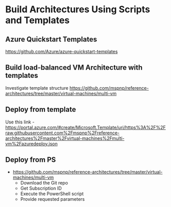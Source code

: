 # Build Architectures Using Scripts and Templates

## Azure Quickstart Templates
https://github.com/Azure/azure-quickstart-templates

## Build load-balanced VM Architecture with templates
Investigate template structure https://github.com/mspnp/reference-architectures/tree/master/virtual-machines/multi-vm


## Deploy from template
Use this link - https://portal.azure.com/#create/Microsoft.Template/uri/https%3A%2F%2Fraw.githubusercontent.com%2Fmspnp%2Freference-architectures%2Fmaster%2Fvirtual-machines%2Fmulti-vm%2Fazuredeploy.json 

## Deploy from PS
  - https://github.com/mspnp/reference-architectures/tree/master/virtual-machines/multi-vm
	- Download the Git repo
	- Get Subscription ID
	- Execute the PowerShell script
	- Provide requested parameters
